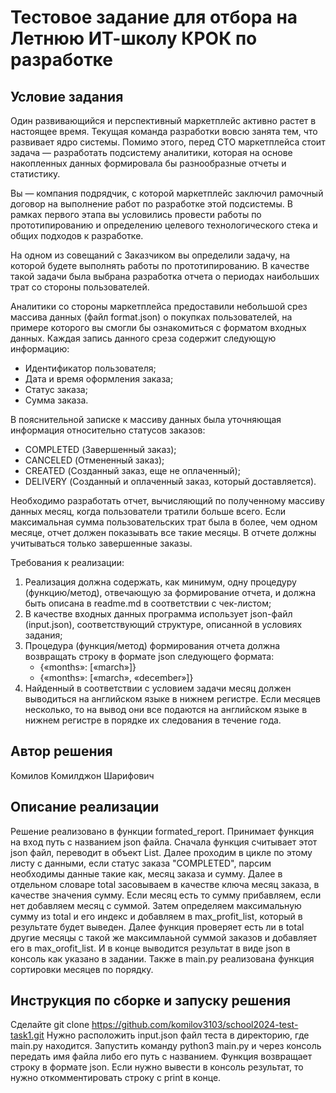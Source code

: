 # Тестовое задание для отбора на Летнюю ИТ-школу КРОК по разработке

## Условие задания
Один развивающийся и перспективный маркетплейс активно растет в настоящее время. Текущая команда разработки вовсю занята тем, что развивает ядро системы. Помимо этого, перед CTO маркетплейса стоит задача — разработать подсистему аналитики, которая на основе накопленных данных формировала бы разнообразные отчеты и статистику.

Вы — компания подрядчик, с которой маркетплейс заключил рамочный договор на выполнение работ по разработке этой подсистемы. В рамках первого этапа вы условились провести работы по прототипированию и определению целевого технологического стека и общих подходов к разработке.

На одном из совещаний с Заказчиком вы определили задачу, на которой будете выполнять работы по прототипированию. В качестве такой задачи была выбрана разработка отчета о периодах наибольших трат со стороны пользователей.

Аналитики со стороны маркетплейса предоставили небольшой срез массива данных (файл format.json) о покупках пользователей, на примере которого вы смогли бы ознакомиться с форматом входных данных. Каждая запись данного среза содержит следующую информацию:
- Идентификатор пользователя;
- Дата и время оформления заказа;
- Статус заказа;
- Сумма заказа.

В пояснительной записке к массиву данных была уточняющая информация относительно статусов заказов:
- COMPLETED (Завершенный заказ);
- CANCELED (Отмененный заказ);
- CREATED (Созданный заказ, еще не оплаченный);
- DELIVERY (Созданный и оплаченный заказ, который доставляется).

Необходимо разработать отчет, вычисляющий по полученному массиву данных месяц, когда пользователи тратили больше всего. Если максимальная сумма пользовательских трат была в более, чем одном месяце, отчет должен показывать все такие месяцы. В отчете должны учитываться только завершенные заказы.

Требования к реализации:
1. Реализация должна содержать, как минимум, одну процедуру (функцию/метод), отвечающую за формирование отчета, и должна быть описана в readme.md в соответствии с чек-листом;
2. В качестве входных данных программа использует json-файл (input.json), соответствующий структуре, описанной в условиях задания;
3. Процедура (функция/метод) формирования отчета должна возвращать строку в формате json следующего формата:
   - {«months»: [«march»]} 
   - {«months»: [«march», «december»]}
4. Найденный в соответствии с условием задачи месяц должен выводиться на английском языке в нижнем регистре. Если месяцев несколько, то на вывод они все подаются на английском языке в нижнем регистре в порядке их следования в течение года.

## Автор решения
Комилов Комилджон Шарифович
## Описание реализации
Решение реализовано в функции formated_report. Принимает функция на вход путь с названием json файла. 
Сначала функция считывает этот json файл, переводит в объект List. Далее проходим в цикле по этому листу с данными, если статус заказа "COMPLETED", парсим необходимы данные такие как, месяц заказа и сумму. 
Далее в отдельном словаре total засовываем в качестве ключа месяц заказа, в качестве значения сумму. 
Если месяц есть то сумму прибавляем, если нет добавляем месяц с суммой. Затем определяем максимальную сумму из total и его индекс и добавляем в max_profit_list, который в результате будет выведен. 
Далее функция проверяет есть ли в total другие месяцы с такой же максимлаьной суммой заказов и добавляет его в max_orofit_list. И в конце выводится результат в виде json в консоль как указано в задании.
Также в main.py реализована функция сортировки месяцев по порядку.
## Инструкция по сборке и запуску решения
Cделайте git clone https://github.com/komilov3103/school2024-test-task1.git 
Нужно расположить input.json файл теста в директорию, где main.py находится. 
Запустить команду python3 main.py и через консоль передать имя файла либо его путь с названием. 
Функция возвращает строку в формате json.
Если нужно вывести в консоль результат, то нужно откомментировать строку с print в конце.
